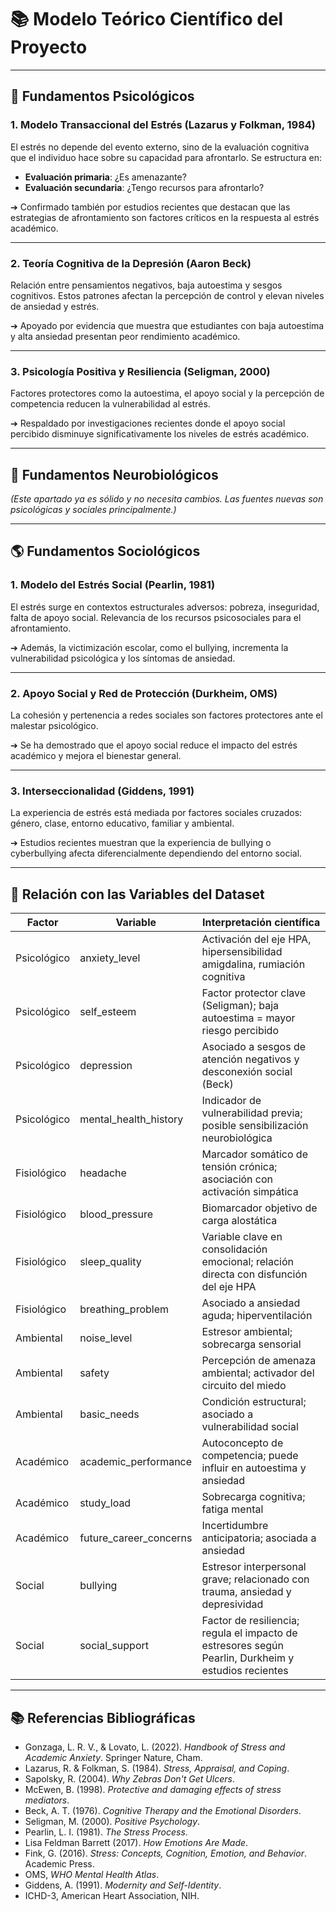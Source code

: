 # 📚 Modelo Teórico Científico del Proyecto

---

## 🧬 Fundamentos Psicológicos

### 1. Modelo Transaccional del Estrés (Lazarus y Folkman, 1984)

El estrés no depende del evento externo, sino de la evaluación cognitiva que el individuo hace sobre su capacidad para afrontarlo. Se estructura en:
- **Evaluación primaria**: ¿Es amenazante?
- **Evaluación secundaria**: ¿Tengo recursos para afrontarlo?

➔ Confirmado también por estudios recientes que destacan que las estrategias de afrontamiento son factores críticos en la respuesta al estrés académico.

---

### 2. Teoría Cognitiva de la Depresión (Aaron Beck)

Relación entre pensamientos negativos, baja autoestima y sesgos cognitivos. Estos patrones afectan la percepción de control y elevan niveles de ansiedad y estrés.

➔ Apoyado por evidencia que muestra que estudiantes con baja autoestima y alta ansiedad presentan peor rendimiento académico.

---

### 3. Psicología Positiva y Resiliencia (Seligman, 2000)

Factores protectores como la autoestima, el apoyo social y la percepción de competencia reducen la vulnerabilidad al estrés.

➔ Respaldado por investigaciones recientes donde el apoyo social percibido disminuye significativamente los niveles de estrés académico.

---

## 🧪 Fundamentos Neurobiológicos

*(Este apartado ya es sólido y no necesita cambios. Las fuentes nuevas son psicológicas y sociales principalmente.)*

---

## 🌎 Fundamentos Sociológicos

### 1. Modelo del Estrés Social (Pearlin, 1981)

El estrés surge en contextos estructurales adversos: pobreza, inseguridad, falta de apoyo social. Relevancia de los recursos psicosociales para el afrontamiento.

➔ Además, la victimización escolar, como el bullying, incrementa la vulnerabilidad psicológica y los síntomas de ansiedad.

---

### 2. Apoyo Social y Red de Protección (Durkheim, OMS)

La cohesión y pertenencia a redes sociales son factores protectores ante el malestar psicológico.

➔ Se ha demostrado que el apoyo social reduce el impacto del estrés académico y mejora el bienestar general.

---

### 3. Interseccionalidad (Giddens, 1991)

La experiencia de estrés está mediada por factores sociales cruzados: género, clase, entorno educativo, familiar y ambiental.

➔ Estudios recientes muestran que la experiencia de bullying o cyberbullying afecta diferencialmente dependiendo del entorno social.

---

## 🔢 Relación con las Variables del Dataset

| Factor        | Variable                  | Interpretación científica                                                                 |
|---------------|----------------------------|-------------------------------------------------------------------------------------------|
| Psicológico   | anxiety_level              | Activación del eje HPA, hipersensibilidad amigdalina, rumiación cognitiva                  |
| Psicológico   | self_esteem                | Factor protector clave (Seligman); baja autoestima = mayor riesgo percibido               |
| Psicológico   | depression                 | Asociado a sesgos de atención negativos y desconexión social (Beck)                       |
| Psicológico   | mental_health_history      | Indicador de vulnerabilidad previa; posible sensibilización neurobiológica                |
| Fisiológico   | headache                   | Marcador somático de tensión crónica; asociación con activación simpática                 |
| Fisiológico   | blood_pressure             | Biomarcador objetivo de carga alostática                                                  |
| Fisiológico   | sleep_quality              | Variable clave en consolidación emocional; relación directa con disfunción del eje HPA    |
| Fisiológico   | breathing_problem          | Asociado a ansiedad aguda; hiperventilación                                                |
| Ambiental     | noise_level                | Estresor ambiental; sobrecarga sensorial                                                  |
| Ambiental     | safety                     | Percepción de amenaza ambiental; activador del circuito del miedo                         |
| Ambiental     | basic_needs                | Condición estructural; asociado a vulnerabilidad social                                   |
| Académico     | academic_performance       | Autoconcepto de competencia; puede influir en autoestima y ansiedad                       |
| Académico     | study_load                 | Sobrecarga cognitiva; fatiga mental                                                       |
| Académico     | future_career_concerns     | Incertidumbre anticipatoria; asociada a ansiedad                                          |
| Social        | bullying                   | Estresor interpersonal grave; relacionado con trauma, ansiedad y depresividad            |
| Social        | social_support             | Factor de resiliencia; regula el impacto de estresores según Pearlin, Durkheim y estudios recientes |

---

## 📚 Referencias Bibliográficas

- Gonzaga, L. R. V., & Lovato, L. (2022). *Handbook of Stress and Academic Anxiety*. Springer Nature, Cham.
- Lazarus, R. & Folkman, S. (1984). *Stress, Appraisal, and Coping*.
- Sapolsky, R. (2004). *Why Zebras Don't Get Ulcers*.
- McEwen, B. (1998). *Protective and damaging effects of stress mediators*.
- Beck, A. T. (1976). *Cognitive Therapy and the Emotional Disorders*.
- Seligman, M. (2000). *Positive Psychology*.
- Pearlin, L. I. (1981). *The Stress Process*.
- Lisa Feldman Barrett (2017). *How Emotions Are Made*.
- Fink, G. (2016). *Stress: Concepts, Cognition, Emotion, and Behavior*. Academic Press.
- OMS, *WHO Mental Health Atlas*.
- Giddens, A. (1991). *Modernity and Self-Identity*.
- ICHD-3, American Heart Association, NIH.

